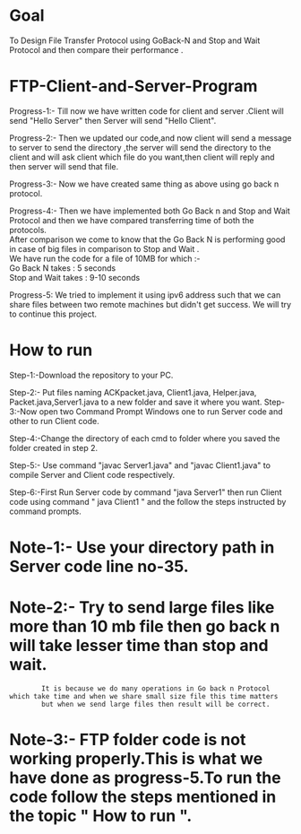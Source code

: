 # Goal
 To Design File Transfer Protocol using GoBack-N and Stop and Wait Protocol and then compare their performance .
# FTP-Client-and-Server-Program
Progress-1:- Till now we have written code for client and server .Client will send "Hello Server" then Server will send "Hello Client".

Progress-2:- Then we updated our code,and now client will send a message to server to send the directory ,the server will send the directory to the client 
             and will ask client which file do you want,then client will reply and then server will send that file.

Progress-3:- Now we have created same thing as above using go back n protocol.

Progress-4:- Then we have implemented both Go Back n and Stop and Wait Protocol and then we have compared transferring time of both the protocols.<br>
             After comparison we come to know that the Go Back N is performing good in case of big files in comparison to Stop and Wait .<br>
             We have run the code for a file of 10MB for which :-<br>Go Back N takes : 5 seconds<br>Stop and Wait takes : 9-10 seconds

Progress-5: We tried to implement it using ipv6 address such that we can share files between two remote machines but didn't get success. 
            We will try to continue this project.

# How to run
Step-1:-Download the repository to your PC.

Step-2:- Put files naming ACKpacket.java, Client1.java, Helper.java, Packet.java,Server1.java to a new 
          folder and save it where you want.
Step-3:-Now open two Command Prompt Windows one to run Server code and other to run Client code.

Step-4:-Change the directory of each cmd to folder where you saved the folder created in step 2.

Step-5:- Use command "javac Server1.java" and "javac Client1.java" to compile Server and Client code respectively.

Step-6:-First Run Server code by command "java Server1" then run Client code using command " java Client1 "
        and the follow the steps instructed by command prompts.
        
 # Note-1:- Use your directory path in Server code line no-35.
 # Note-2:- Try to send large files like more than 10 mb file then go back n will take lesser time than stop and wait. 
            It is because we do many operations in Go back n Protocol which take time and when we share small size file this time matters
            but when we send large files then result will be correct.
 # Note-3:- FTP folder code is not working properly.This is what we have done as progress-5.To run the code follow the steps mentioned in the topic " How to run ".           

